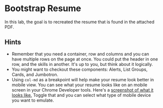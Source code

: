 # Bootstrap Resume

In this lab, the goal is to recreated the resume that is found in the attached PDF.

## Hints

- Remember that you need a container, row and columns and you can have multiple rows on the page at once. You could put the header in one row, and the skills in another. It's up to you, but think about it logically.
- You might want to checkout these components: Alerts, List Groups, Cards, and Jumbotron.
- Using `col-md` as a breakpoint will help make your resume look better in mobile view. You can see what your resume looks like on an mobile screen in your Chrome Developer tools. Here's a [screenshot of what it looks like.](https://gravity-store.covalence.io/files/20199-5642430635336734-resource.jpg) Toggle that and you can select what type of mobile device you want to emulate.

